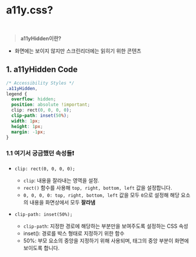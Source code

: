 # a11y.css?

<br />

>  **a11yHidden이란?**
  - 화면에는 보이지 않지만 스크린리더에는 읽히기 위한 콘텐츠


## 1. a11yHidden Code

```css
/* Accessibility Styles */
.a11yHidden,
legend {
  overflow: hidden;
  position: absolute !important;
  clip: rect(0, 0, 0, 0);
  clip-path: inset(50%);
  width: 1px;
  height: 1px;
  margin: -1px;
}

```
### 1.1 여기서 궁금했던 속성들❗

- `clip: rect(0, 0, 0, 0);`
    -  `clip`: 내용을 잘라내는 영역을 설정. 
    -  `rect()` 함수를 사용해 `top, right, bottom, left` 값을 설정합니다.
    -  `0, 0, 0, 0: top, right, bottom, left` 값을 모두 `0`으로 설정해 해당 요소의 내용을 화면상에서 모두 **잘라냄**

- `clip-path: inset(50%);`
    - `clip-path`: 지정한 경로에 해당하는 부분만을 보여주도록 설정하는 CSS 속성
    - inset(): 경로를 박스 형태로 지정하기 위한 함수
    - 50%: 부모 요소의 중앙을 지정하기 위해 사용되며, 태그의 중앙 부분이 화면에 보이도록 합니다.